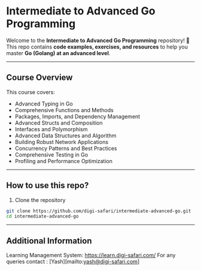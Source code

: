 # Intermediate to Advanced Go Programming

Welcome to the **Intermediate to Advanced Go Programming** repository! 🎯  
This repo contains **code examples, exercises, and resources** to help you master **Go (Golang) at an advanced level**.

---

## Course Overview

This course covers:
- Advanced Typing in Go 
- Comprehensive Functions and Methods
- Packages, Imports, and Dependency Management
- Advanced Structs and Composition
- Interfaces and Polymorphism
- Advanced Data Structures and Algorithm
- Building Robust Network Applications
- Concurrency Patterns and Best Practices
- Comprehensive Testing in Go
- Profiling and Performance Optimization

---

## How to use this repo?

1.  Clone the repository

```bash
git clone https://github.com/digi-safari/intermediate-advanced-go.git
cd intermediate-advanced-go

```

---

## Additional Information

Learning Management System: https://learn.digi-safari.com/
For any queries contact : [Yash][mailto:yash@digi-safari.com]
